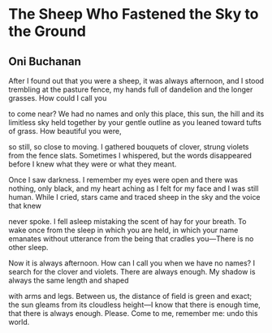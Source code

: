 # The Sheep Who Fastened the Sky to the Ground
## Oni Buchanan
After I found out that you were a sheep,
it was always afternoon, and I stood trembling
at the pasture fence, my hands full of dandelion
and the longer grasses. How could I call you

to come near? We had no names and only
this place, this sun, the hill and its limitless sky
held together by your gentle outline as you leaned
toward tufts of grass. How beautiful you were,

so still, so close to moving. I gathered
bouquets of clover, strung violets from the fence slats.
Sometimes I whispered, but the words disappeared
before I knew what they were or what they meant.

Once I saw darkness. I remember my eyes were open
and there was nothing, only black, and my heart aching
as I felt for my face and I was still human. While I cried,
stars came and traced sheep in the sky and the voice that knew

never spoke. I fell asleep mistaking the scent of hay
for your breath. To wake once from the sleep in which
you are held, in which your name emanates without utterance
from the being that cradles you—There is no other sleep.

Now it is always afternoon. How can I call you
when we have no names? I search
for the clover and violets. There are always enough.
My shadow is always the same length and shaped

with arms and legs. Between us, the distance of field is green
and exact; the sun gleams from its cloudless height—I know
that there is enough time, that there is always enough.
Please. Come to me, remember me: undo this world.